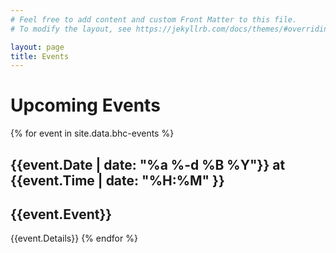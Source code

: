 ```yaml
---
# Feel free to add content and custom Front Matter to this file.
# To modify the layout, see https://jekyllrb.com/docs/themes/#overriding-theme-defaults

layout: page
title: Events
---
```


# Upcoming Events

{% for event in site.data.bhc-events %}
  ## {{event.Date | date: "%a %-d %B %Y"}} at {{event.Time | date: "%H:%M" }}
  ## {{event.Event}}  
  {{event.Details}}
{% endfor %}
